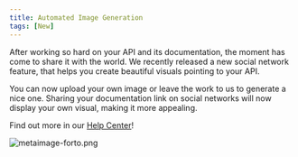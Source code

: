 ```yaml
---
title: Automated Image Generation
tags: [New]
---
```


After working so hard on your API and its documentation, the moment has come to share it with the world.
We recently released a new social network feature, that helps you create beautiful visuals pointing to your API.

You can now upload your own image or leave the work to us to generate a nice one. Sharing your documentation link on social networks will now display your own visual, making it more appealing.

Find out more in our [Help Center](_help/customization-options/color-logo-meta-images/#use-the-automated-image-generation)!

![metaimage-forto.png](/images/changelog/metaimage-forto.png)
